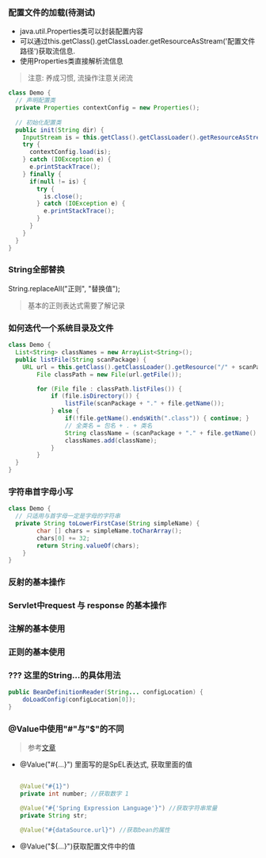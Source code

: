 ### 配置文件的加载(待测试)

* java.util.Properties类可以封装配置内容
* 可以通过this.getClass().getClassLoader.getResourceAsStream('配置文件路径')获取流信息.
* 使用Properties类直接解析流信息

> 注意: 养成习惯, 流操作注意关闭流

```java
class Demo {
  // 声明配置类
  private Properties contextConfig = new Properties();
  
  // 初始化配置类
  public init(String dir) {
    InputStream is = this.getClass().getClassLoader().getResourceAsStream(contextConfigLocation);
    try {
      contextConfig.load(is);
    } catch (IOException e) {
      e.printStackTrace();
    } finally {
      if(null != is) {
        try {
          is.close();
        } catch (IOException e) {
          e.printStackTrace();
        }
      }
    }
  }
}
```

### String全部替换

String.replaceAll("正则", "替换值");

> 基本的正则表达式需要了解记录

### 如何迭代一个系统目录及文件

```java
class Demo {
  List<String> classNames = new ArrayList<String>();
  public listFile(String scanPackage) {
    URL url = this.getClass().getClassLoader().getResource("/" + scanPackage.replaceAll("\\.", "/"));
        File classPath = new File(url.getFile());

        for (File file : classPath.listFiles()) {
            if (file.isDirectory()) {
                listFile(scanPackage + "." + file.getName());
            } else {
                if(!file.getName().endsWith(".class")) { continue; }
                // 全类名 = 包名 + . + 类名
                String className = (scanPackage + "." + file.getName().replace(".class", ""));
                classNames.add(className);
            }
        }
  }
}
```

### 字符串首字母小写

```java
class Demo {
  // 只适用与首字母一定是字母的字符串
  private String toLowerFirstCase(String simpleName) {
        char [] chars = simpleName.toCharArray();
        chars[0] += 32;
        return String.valueOf(chars);
    }
}
```

### 反射的基本操作

### Servlet中request 与 response 的基本操作

### 注解的基本使用

### 正则的基本使用

### ??? 这里的String...的具体用法

```java
public BeanDefinitionReader(String... configLocation) {
    doLoadConfig(configLocation[0]);
}
```

### @Value中使用"#"与"$"的不同

> 参考[文章](https://blog.csdn.net/u012925172/article/details/84926064)

* @Value("#{...}") 里面写的是SpEL表达式, 获取里面的值

    ```java
    
    @Value("#{1}")
    private int number; //获取数字 1
    
    @Value("#{'Spring Expression Language'}") //获取字符串常量
    private String str;
    
    @Value("#{dataSource.url}") //获取bean的属性
    
    ```

* @Value("${...}")获取配置文件中的值